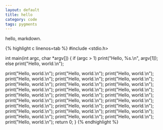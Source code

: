 ```yaml
---
layout: default
title: hello
category: code
tags: pygments
---
```


hello, markdown.

{% highlight c linenos=tab %}
#include <stdio.h>

int main(int argc, char *argv[])
{
  if (argc > 1)
    print("Hello, %s.\n", argv[1]);
  else
    print("Hello, world.\n");

  print("Hello, world.\n");
  print("Hello, world.\n"); print("Hello, world.\n"); print("Hello, world.\n"); print("Hello, world.\n"); print("Hello, world.\n"); print("Hello, world.\n"); print("Hello, world.\n"); print("Hello, world.\n"); print("Hello, world.\n"); print("Hello, world.\n"); print("Hello, world.\n"); print("Hello, world.\n"); print("Hello, world.\n"); print("Hello, world.\n"); print("Hello, world.\n"); print("Hello, world.\n"); print("Hello, world.\n"); print("Hello, world.\n"); print("Hello, world.\n"); print("Hello, world.\n"); print("Hello, world.\n"); print("Hello, world.\n"); print("Hello, world.\n"); print("Hello, world.\n"); print("Hello, world.\n"); print("Hello, world.\n");
  print("Hello, world.\n");
  return 0;
}
{% endhighlight %}
